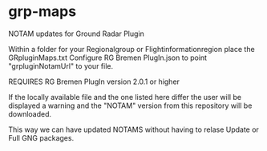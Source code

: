 # grp-maps
NOTAM updates for Ground Radar Plugin

Within a folder for your Regionalgroup or Flightinformationregion place the GRpluginMaps.txt
Configure RG Bremen PlugIn.json to point "grpluginNotamUrl" to your file.

REQUIRES RG Bremen PlugIn version 2.0.1 or higher

If the locally available file and the one listed here differ the user will be displayed a warning and the "NOTAM" version from this repository will be downloaded.

This way we can have updated NOTAMS without having to relase Update or Full GNG packages.